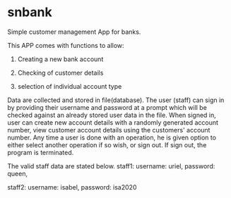 # snbank
Simple customer management App for banks.

This APP comes with functions to allow: 
1. Creating a new bank account

2. Checking of customer details

3. selection of individual account type

Data are collected and stored in file(database). The user (staff) can sign in by providing their username and password at a prompt which will be checked against an already stored user data in the file. When signed in, user can create new account details with a randomly generated account number,
view customer account details using the customers' account number. Any time a user is done with an operation, he is given option to either select another operation if so wish, or sign out. If sign out, the program is terminated.

The valid staff data are stated below.
staff1:
username: uriel,
password: queen,

staff2:
username: isabel,
password: isa2020
